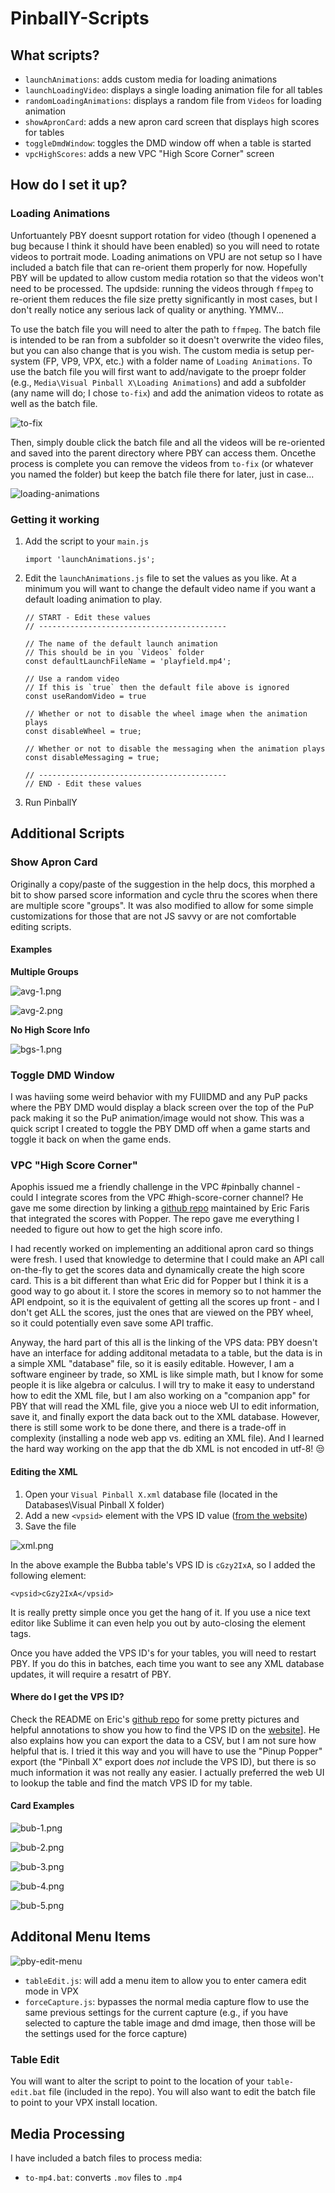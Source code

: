 # PinballY-Scripts

## What scripts?

- `launchAnimations`: adds custom media for loading animations
- `launchLoadingVideo`: displays a single loading animation file for all tables
- `randomLoadingAnimations`: displays a random file from `Videos` for loading animation
- `showApronCard`: adds a new apron card screen that displays high scores for tables
- `toggleDmdWindow`: toggles the DMD window off when a table is started
- `vpcHighScores`: adds a new VPC "High Score Corner" screen

## How do I set it up?

### Loading Animations

Unfortuantely PBY doesnt support rotation for video (though I openened a bug because I think it should have been enabled) so you will need to rotate videos to portrait mode. Loading animations on VPU are not setup so I have included a batch file that can re-orient them properly for now. Hopefully PBY will be updated to allow custom media rotation so that the videos won't need to be processed. The updside: running the videos through `ffmpeg` to re-orient them reduces the file size pretty significantly in most cases, but I don't really notice any serious lack of quality or anything. YMMV...

To use the batch file you will need to alter the path to `ffmpeg`. The batch file is intended to be ran from a subfolder so it doesn't overwrite the video files, but you can also change that is you wish. The custom media is setup per-system (FP, VP9, VPX, etc.) with a folder name of `Loading Animations`. To use the batch file you will first want to add/navigate to the proepr folder (e.g., `Media\Visual Pinball X\Loading Animations`) and add a subfolder (any name will do; I chose `to-fix`) and add the animation videos to rotate as well as the batch file.

![to-fix](./images/to-fix.png)

Then, simply double click the batch file and all the videos will be re-oriented and saved into the parent directory where PBY can access them. Oncethe process is complete you can remove the videos from `to-fix` (or whatever you named the folder) but keep the batch file there for later, just in case...


![loading-animations](./images/loading-animations.png)

### Getting it working

1. Add the script to your `main.js`
    ```
    import 'launchAnimations.js';
    ```
2. Edit the `launchAnimations.js` file to set the values as you like. At a minimum you will want to change the default video name if you want a default loading animation to play.
    ```
    // START - Edit these values
    // ------------------------------------------

    // The name of the default launch animation
    // This should be in you `Videos` folder
    const defaultLaunchFileName = 'playfield.mp4';

    // Use a random video
    // If this is `true` then the default file above is ignored
    const useRandomVideo = true

    // Whether or not to disable the wheel image when the animation plays
    const disableWheel = true;

    // Whether or not to disable the messaging when the animation plays
    const disableMessaging = true;

    // ------------------------------------------
    // END - Edit these values
    ```
3. Run PinballY

## Additional Scripts

### Show Apron Card

Originally a copy/paste of the suggestion in the help docs, this morphed a bit to show parsed score information and cycle thru the scores when there are multiple score "groups". It was also modified to allow for some simple customizations for those that are not JS savvy or are not comfortable editing scripts.

#### Examples

**Multiple Groups**

![avg-1.png](./images/avg-1.png)

![avg-2.png](./images/avg-2.png)

**No High Score Info**

![bgs-1.png](./images/bgs-1.png)

### Toggle DMD Window

I was haviing some weird behavior with my FUllDMD and any PuP packs where the PBY DMD would display a black screen over the top of the PuP pack making it so the PuP animation/image would not show. This was a quick script I created to toggle the PBY DMD off when a game starts and toggle it back on when the game ends.

### VPC "High Score Corner"

Apophis issued me a friendly challenge in the VPC #pinbally channel - could I integrate scores from the VPC #high-score-corner channel? He gave me some direction by linking a [github repo](https://github.com/ericfaris/vpc-get-high-scores-image#readme) maintained by Eric Faris that integrated the scores with Popper. The repo gave me everything I needed to figure out how to get the high score info.

I had recently worked on implementing an additional apron card so things were fresh. I used that knowledge to determine that I could make an API call on-the-fly to get the scores data and dynamically create the high score card. This is a bit different than what Eric did for Popper but I think it is a good way to go about it. I store the scores in memory so to not hammer the API endpoint, so it is the equivalent of getting all the scores up front - and I don't get ALL the scores, just the ones that are viewed on the PBY wheel, so it could potentially even save some API traffic.

Anyway, the hard part of this all is the linking of the VPS data: PBY doesn't have an interface for adding additonal metadata to a table, but the data is in a simple XML "database" file, so it is easily editable. However, I am a software engineer by trade, so XML is like simple math, but I know for some people it is like algebra or calculus. I will try to make it easy to understand how to edit the XML file, but I am also working on a "companion app" for PBY that will read the XML file, give you a nioce web UI to edit information, save it, and finally export the data back out to the XML database. However, there is still some work to be done there, and there is a trade-off in complexity (installing a node web app vs. editing an XML file). And I learned the hard way working on the app that the db XML is not encoded in utf-8! :unamused:

#### Editing the XML

1. Open your `Visual Pinball X.xml` database file (located in the Databases\Visual Pinball X folder)
2. Add a new `<vpsid>` element with the VPS ID value ([from the website](https://virtual-pinball-spreadsheet.web.app/))
3. Save the file

![xml.png](./images/xml.png)

In the above example the Bubba table's VPS ID is `cGzy2IxA`, so I added the following element:
```
<vpsid>cGzy2IxA</vpsid>
```

It is really pretty simple once you get the hang of it. If you use a nice text editor like Sublime it can even help you out by auto-closing the element tags.

Once you have added the VPS ID's for your tables, you will need to restart PBY. If you do this in batches, each time you want to see any XML database updates, it will require a resatrt of PBY.

#### Where do I get the VPS ID?

Check the README on Eric's [github repo](https://github.com/ericfaris/vpc-get-high-scores-image#readme) for some pretty pictures and helpful annotations to show you how to find the VPS ID on the [website](https://virtual-pinball-spreadsheet.web.app/)]. He also explains how you can export the data to a CSV, but I am not sure how helpful that is. I tried it this way and you will have to use the "Pinup Popper" export (the "Pinball X" export does _not_ include the VPS ID), but there is so much information it was not really any easier. I actually preferred the web UI to lookup the table and find the match VPS ID for my table.

#### Card Examples

![bub-1.png](./images/bub-1.png)

![bub-2.png](./images/bub-2.png)

![bub-3.png](./images/bub-3.png)

![bub-4.png](./images/bub-4.png)

![bub-5.png](./images/bub-5.png)

## Additonal Menu Items

![pby-edit-menu](./images/pby-edit-menu.png)

- `tableEdit.js`: will add a menu item to allow you to enter camera edit mode in VPX
- `forceCapture.js`: bypasses the normal media capture flow to use the same previous settings for the current capture (e.g., if you have selected to capture the table image and dmd image, then those will be the settings used for the force capture)

### Table Edit

You will want to alter the script to point to the location of your `table-edit.bat` file (included in the repo). You will also want to edit the batch file to point to your VPX install location.

## Media Processing

I have included a batch files to process media:

- `to-mp4.bat`: converts `.mov` files to `.mp4`
